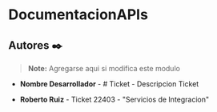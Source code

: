 # DocumentacionAPIs

## Autores ✒️

> **Note:** Agregarse aqui si modifica este modulo

* **Nombre Desarrollador** - # Ticket - Descripcion Ticket

* **Roberto Ruiz** - Ticket 22403 - "Servicios de Integracion"
